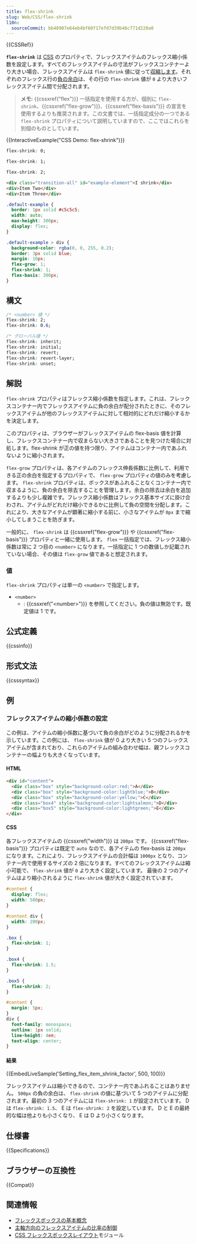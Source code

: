 ```yaml
---
title: flex-shrink
slug: Web/CSS/flex-shrink
l10n:
  sourceCommit: bb48907e64eb4bf60f17efd7d39b46c771d220a0
---
```


{{CSSRef}}

**`flex-shrink`** は [CSS](/ja/docs/Web/CSS) のプロパティで、フレックスアイテムのフレックス縮小係数を設定します。すべてのフレックスアイテムの寸法がフレックスコンテナーより大きい場合、フレックスアイテムは `flex-shrink` 値に従って[収縮します](/ja/docs/Web/CSS/CSS_flexible_box_layout/Controlling_ratios_of_flex_items_along_the_main_axis#flex-shrink_プロパティ)。それぞれのフレックス行の[負の余白](/ja/docs/Web/CSS/CSS_flexible_box_layout/Controlling_ratios_of_flex_items_along_the_main_axis#正と負の余白)は、その行の `flex-shrink` 値が `0` より大きいフレックスアイテム間で分配されます。

> **メモ:** {{cssxref("flex")}} 一括指定を使用する方が、個別に `flex-shrink`、{{cssxref("flex-grow")}}、{{cssxref("flex-basis")}} の宣言を使用するよりも推奨されます。この文書では、一括指定成分の一つである `flex-shrink` プロパティについて説明していますので、ここではこれらを別個のものとしています。

{{InteractiveExample("CSS Demo: flex-shrink")}}

```css interactive-example-choice
flex-shrink: 0;
```

```css interactive-example-choice
flex-shrink: 1;
```

```css interactive-example-choice
flex-shrink: 2;
```

```html interactive-example
<div class="transition-all" id="example-element">I shrink</div>
<div>Item Two</div>
<div>Item Three</div>
```

```css interactive-example
.default-example {
  border: 1px solid #c5c5c5;
  width: auto;
  max-height: 300px;
  display: flex;
}

.default-example > div {
  background-color: rgba(0, 0, 255, 0.2);
  border: 3px solid blue;
  margin: 10px;
  flex-grow: 1;
  flex-shrink: 1;
  flex-basis: 300px;
}
```

## 構文

```css
/* <number> 値 */
flex-shrink: 2;
flex-shrink: 0.6;

/* グローバル値 */
flex-shrink: inherit;
flex-shrink: initial;
flex-shrink: revert;
flex-shrink: revert-layer;
flex-shrink: unset;
```

## 解説

`flex-shrink` プロパティはフレックス縮小係数を指定します。これは、フレックスコンテナー内でフレックスアイテムに負の余白が配分されたときに、そのフレックスアイテムが他のフレックスアイテムに対して相対的にどれだけ縮小するかを決定します。

このプロパティは、ブラウザーがフレックスアイテムの flex-basis 値を計算し、フレックスコンテナー内で収まらない大きさであることを見つけた場合に対処します。flex-shrink が正の値を持つ限り、アイテムはコンテナー内であふれないように縮小されます。

`flex-grow` プロパティは、各アイテムのフレックス伸長係数に比例して、利用できる正の余白を指定するプロパティで、 `flex-grow` プロパティの値のみを考慮します。 `flex-shrink` プロパティは、ボックスがあふれることなくコンテナー内で収まるように、負の余白を除去することを管理します。余白の除去は余白を追加するよりも少し複雑です。フレックス縮小係数はフレックス基本サイズに掛け合わされ、アイテムがどれだけ縮小できるかに比例して負の空間を分配します。これにより、大きなアイテムが顕著に縮小する前に、小さなアイテムが `0px` まで縮小してしまうことを防ぎます。

一般的に、 `flex-shrink` は {{cssxref("flex-grow")}} や {{cssxref("flex-basis")}} プロパティと一緒に使用します。 `flex` 一括指定では、フレックス縮小係数は常に 2 つ目の `<number>` になります。一括指定に 1 つの数値しか記載されていない場合、その値は `flex-grow` 値であると想定されます。

### 値

`flex-shrink` プロパティは単一の `<number>` で指定します。

- `<number>`
  - : {{cssxref("&lt;number&gt;")}} を参照してください。負の値は無効です。既定値は 1 です。

## 公式定義

{{cssinfo}}

## 形式文法

{{csssyntax}}

## 例

### フレックスアイテムの縮小係数の設定

この例は、アイテムの縮小係数に基づいて負の余白がどのように分配されるかを示しています。この例には、 `flex-shrink` 値が 0 より大きい 5 つのフレックスアイテムが含まれており、これらのアイテムの組み合わせ幅は、親フレックスコンテナーの幅よりも大きくなっています。

#### HTML

```html live-sample___setting_flex_item_shrink_factor
<div id="content">
  <div class="box" style="background-color:red;">A</div>
  <div class="box" style="background-color:lightblue;">B</div>
  <div class="box" style="background-color:yellow;">C</div>
  <div class="box4" style="background-color:lightsalmon;">D</div>
  <div class="box5" style="background-color:lightgreen;">E</div>
</div>
```

#### CSS

各フレックスアイテムの {{cssxref("width")}} は `200px` です。 {{cssxref("flex-basis")}} プロパティは既定で `auto` なので、各アイテムの flex-basis は `200px` になります。これにより、フレックスアイテムの合計幅は `1000px` となり、コンテナー内で使用するサイズの 2 倍になります。すべてのフレックスアイテムは縮小可能で、 `flex-shrink` 値が `0` より大きく設定しています。 最後の 2 つのアイテムはより縮小されるように `flex-shrink` 値が大きく設定されています。

```css live-sample___setting_flex_item_shrink_factor
#content {
  display: flex;
  width: 500px;
}

#content div {
  width: 200px;
}

.box {
  flex-shrink: 1;
}

.box4 {
  flex-shrink: 1.5;
}

.box5 {
  flex-shrink: 2;
}
```

```css hidden
#content {
  margin: 5px;
}
div {
  font-family: monospace;
  outline: 1px solid;
  line-height: 4em;
  text-align: center;
}
```

#### 結果

{{EmbedLiveSample('Setting_flex_item_shrink_factor', 500, 100)}}

フレックスアイテムは縮小できるので、コンテナー内であふれることはありません。 `500px` の負の余白は、 `flex-shrink` の値に基づいて 5 つのアイテムに分配されます。最初の 3 つのアイテムには `flex-shrink: 1` が設定されています。 D は `flex-shrink: 1.5`、 E は `flex-shrink: 2` を設定しています。 D と E の最終的な幅は他よりも小さくなり、 E は D より小さくなります。

## 仕様書

{{Specifications}}

## ブラウザーの互換性

{{Compat}}

## 関連情報

- [フレックスボックスの基本概念](/ja/docs/Web/CSS/CSS_flexible_box_layout/Basic_concepts_of_flexbox)
- [主軸方向のフレックスアイテムの比率の制御](/ja/docs/Web/CSS/CSS_flexible_box_layout/Controlling_ratios_of_flex_items_along_the_main_axis)
- [CSS フレックスボックスレイアウト](/ja/docs/Web/CSS/CSS_flexible_box_layout)モジュール
